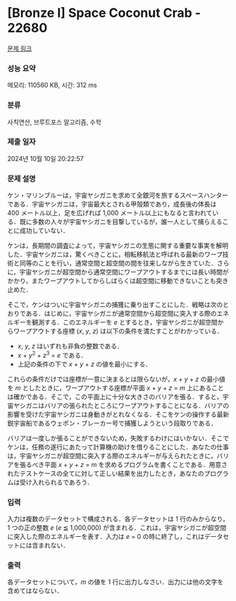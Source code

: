 # [Bronze I] Space Coconut Crab - 22680 

[문제 링크](https://www.acmicpc.net/problem/22680) 

### 성능 요약

메모리: 110560 KB, 시간: 312 ms

### 분류

사칙연산, 브루트포스 알고리즘, 수학

### 제출 일자

2024년 10월 10일 20:22:57

### 문제 설명

<p>ケン・マリンブルーは，宇宙ヤシガニを求めて全銀河を旅するスペースハンターである．宇宙ヤシガニは，宇宙最大とされる甲殻類であり，成長後の体長は 400 メートル以上，足を広げれば 1,000 メートル以上にもなると言われている．既に多数の人々が宇宙ヤシガニを目撃しているが，誰一人として捕らえることに成功していない．</p>

<p>ケンは，長期間の調査によって，宇宙ヤシガニの生態に関する重要な事実を解明した．宇宙ヤシガニは，驚くべきことに，相転移航法と呼ばれる最新のワープ技術と同等のことを行い，通常空間と超空間の間を往来しながら生きていた．さらに，宇宙ヤシガニが超空間から通常空間にワープアウトするまでには長い時間がかかり，またワープアウトしてからしばらくは超空間に移動できないことも突き止めた．</p>

<p>そこで，ケンはついに宇宙ヤシガニの捕獲に乗り出すことにした．戦略は次のとおりである．はじめに，宇宙ヤシガニが通常空間から超空間に突入する際のエネルギーを観測する．このエネルギーを <i>e</i> とするとき，宇宙ヤシガニが超空間からワープアウトする座標 (<i>x</i>, <i>y</i>, <i>z</i>) は以下の条件を満たすことがわかっている．</p>

<ul>
	<li><i>x</i>, <i>y</i>, <i>z</i> はいずれも非負の整数である．</li>
	<li><i>x</i> + <i>y</i><sup>2</sup> + <i>z</i><sup>3</sup> = <i>e</i> である．</li>
	<li>上記の条件の下で <i>x</i> + <i>y</i> + <i>z</i> の値を最小にする．</li>
</ul>

<p>これらの条件だけでは座標が一意に決まるとは限らないが，<i>x</i> + <i>y</i> + <i>z</i> の最小値を <i>m</i> としたときに，ワープアウトする座標が平面 <i>x</i> + <i>y</i> + <i>z</i> = <i>m</i> 上にあることは確かである．そこで，この平面上に十分な大きさのバリアを張る．すると，宇宙ヤシガニはバリアの張られたところにワープアウトすることになる．バリアの影響を受けた宇宙ヤシガニは身動きがとれなくなる．そこをケンの操作する最新鋭宇宙船であるウェポン・ブレーカー号で捕獲しようという段取りである．</p>

<p>バリアは一度しか張ることができないため，失敗するわけにはいかない．そこでケンは，任務の遂行にあたって計算機の助けを借りることにした．あなたの仕事は，宇宙ヤシガニが超空間に突入する際のエネルギーが与えられたときに，バリアを張るべき平面 <i>x</i> + <i>y</i> + <i>z</i> = <i>m</i> を求めるプログラムを書くことである．用意されたテストケースの全てに対して正しい結果を出力したとき，あなたのプログラムは受け入れられるであろう．</p>

### 입력 

 <p>入力は複数のデータセットで構成される．各データセットは 1 行のみからなり，1 つの正の整数 <i>e</i> (<i>e</i> ≦ 1,000,000) が含まれる．これは，宇宙ヤシガニが超空間に突入した際のエネルギーを表す．入力は <i>e</i> = 0 の時に終了し，これはデータセットには含まれない．</p>

### 출력 

 <p>各データセットについて，<i>m</i> の値を 1 行に出力しなさい．出力には他の文字を含めてはならない．</p>

